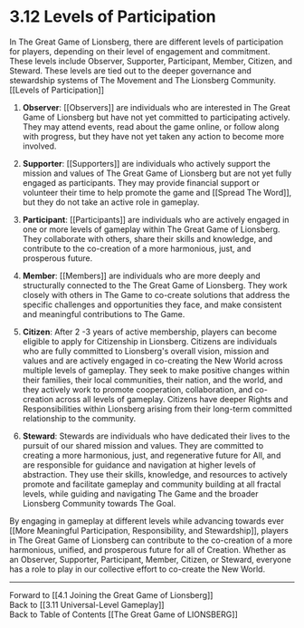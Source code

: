# 3.12 Levels of Participation

In The Great Game of Lionsberg, there are different levels of participation for players, depending on their level of engagement and commitment. These levels include Observer, Supporter, Participant, Member, Citizen, and Steward. These levels are tied out to the deeper governance and stewardship systems of The Movement and The Lionsberg Community. [[Levels of Participation]] 

1.  **Observer**: [[Observers]] are individuals who are interested in The Great Game of Lionsberg but have not yet committed to participating actively. They may attend events, read about the game online, or follow along with progress, but they have not yet taken any action to become more involved.
    
2.  **Supporter**: [[Supporters]] are individuals who actively support the mission and values of The Great Game of Lionsberg but are not yet fully engaged as participants. They may provide financial support or volunteer their time to help promote the game and [[Spread The Word]], but they do not take an active role in gameplay.
    
3.  **Participant**: [[Participants]] are individuals who are actively engaged in one or more levels of gameplay within The Great Game of Lionsberg. They collaborate with others, share their skills and knowledge, and contribute to the co-creation of a more harmonious, just, and prosperous future.
    
4.  **Member**: [[Members]] are individuals who are more deeply and structurally connected to the The Great Game of Lionsberg. They work closely with others in The Game to co-create solutions that address the specific challenges and opportunities they face, and make consistent and meaningful contributions to The Game. 
    
5.  **Citizen**: After 2 -3 years of active membership, players can become eligible to apply for Citizenship in Lionsberg. Citizens are individuals who are fully committed to Lionsberg's overall vision, mission and values and are actively engaged in co-creating the New World across multiple levels of gameplay. They seek to make positive changes within their families, their local communities, their nation, and the world, and they actively work to promote cooperation, collaboration, and co-creation across all levels of gameplay. Citizens have deeper Rights and Responsibilities within Lionsberg arising from their long-term committed relationship to the community. 
    
6.  **Steward**: Stewards are individuals who have dedicated their lives to the pursuit of our shared mission and values. They are committed to creating a more harmonious, just, and regenerative future for All, and are responsible for guidance and navigation at higher levels of abstraction.  They use their skills, knowledge, and resources to actively promote and facilitate gameplay and community building at all fractal levels, while guiding and navigating The Game and the broader Lionsberg Community towards The Goal.
    

By engaging in gameplay at different levels while advancing towards ever [[More Meaningful Participation, Responsibility, and Stewardship]], players in The Great Game of Lionsberg can contribute to the co-creation of a more harmonious, unified, and prosperous future for all of Creation. Whether as an Observer, Supporter, Participant, Member, Citizen, or Steward, everyone has a role to play in our collective effort to co-create the New World.

____

Forward to [[4.1 Joining the Great Game of Lionsberg]]    
Back to [[3.11 Universal-Level Gameplay]]  
Back to Table of Contents [[The Great Game of LIONSBERG]]  